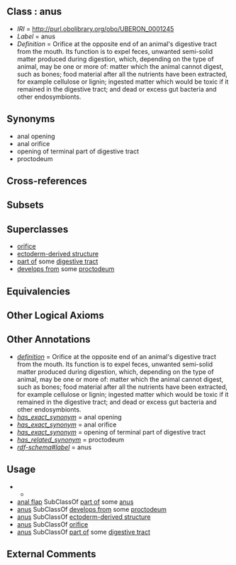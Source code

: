 
## Class : anus

 * *IRI* = http://purl.obolibrary.org/obo/UBERON_0001245
 * *Label* = anus
 * *Definition* = Orifice at the opposite end of an animal's digestive tract from the mouth. Its function is to expel feces, unwanted semi-solid matter produced during digestion, which, depending on the type of animal, may be one or more of: matter which the animal cannot digest, such as bones; food material after all the nutrients have been extracted, for example cellulose or lignin; ingested matter which would be toxic if it remained in the digestive tract; and dead or excess gut bacteria and other endosymbionts.

## Synonyms

 * anal opening
 * anal orifice
 * opening of terminal part of digestive tract
 * proctodeum

## Cross-references


## Subsets


## Superclasses

 * [orifice](../../UBERON/61/UBERON_0000161.md)
 * [ectoderm-derived structure](../../UBERON/21/UBERON_0004121.md)
 * [part of](../../BFO/50/BFO_0000050.md) some [digestive tract](../../UBERON/55/UBERON_0001555.md)
 * [develops from](../../RO/02/RO_0002202.md) some [proctodeum](../../UBERON/31/UBERON_0000931.md)

## Equivalencies


## Other Logical Axioms


## Other Annotations

 * *[definition](../../IAO/15/IAO_0000115.md)* = Orifice at the opposite end of an animal's digestive tract from the mouth. Its function is to expel feces, unwanted semi-solid matter produced during digestion, which, depending on the type of animal, may be one or more of: matter which the animal cannot digest, such as bones; food material after all the nutrients have been extracted, for example cellulose or lignin; ingested matter which would be toxic if it remained in the digestive tract; and dead or excess gut bacteria and other endosymbionts.
 * *[has_exact_synonym](../../ym/oboInOwl#hasExactSynonym.md)* = anal opening
 * *[has_exact_synonym](../../ym/oboInOwl#hasExactSynonym.md)* = anal orifice
 * *[has_exact_synonym](../../ym/oboInOwl#hasExactSynonym.md)* = opening of terminal part of digestive tract
 * *[has_related_synonym](../../ym/oboInOwl#hasRelatedSynonym.md)* = proctodeum
 * *[rdf-schema#label](../../el/rdf-schema#label.md)* = anus

## Usage

 * -
 * [anal flap](../../CEPH/09/CEPH_0000009.md) SubClassOf [part of](../../BFO/50/BFO_0000050.md) some [anus](../../UBERON/45/UBERON_0001245.md)
 * [anus](../../UBERON/45/UBERON_0001245.md) SubClassOf [develops from](../../RO/02/RO_0002202.md) some [proctodeum](../../UBERON/31/UBERON_0000931.md)
 * [anus](../../UBERON/45/UBERON_0001245.md) SubClassOf [ectoderm-derived structure](../../UBERON/21/UBERON_0004121.md)
 * [anus](../../UBERON/45/UBERON_0001245.md) SubClassOf [orifice](../../UBERON/61/UBERON_0000161.md)
 * [anus](../../UBERON/45/UBERON_0001245.md) SubClassOf [part of](../../BFO/50/BFO_0000050.md) some [digestive tract](../../UBERON/55/UBERON_0001555.md)

## External Comments

